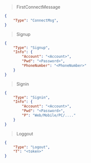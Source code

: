 >FirstConnectMessage

```json -- JSON
{
    "Type": "ConnectMsg",
}
```
>Signup

```json -- JSON
{
    "Type": "Signup",
    "Info": {
        "Account": "<Account>",
        "Pwd": "<Password>",
        "PhoneNumber": "<PhoneNumber>"
    }
}
```
>Signin

```json -- JSON
{
    "Type": "Signin",
    "Info": {
        "Account": "<Account>",
        "Pwd": "<Password>",
        "P": "Web/Mobile/PC/...."
    }
}
```
>Loggout

```json -- JSON
{
    "Type": "Logout",
    "T": "<token>"
}
```